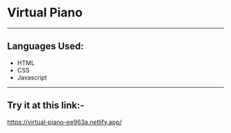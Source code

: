 # Virtual Piano 

---
## Languages Used: 

- HTML
- CSS
- Javascript
---

## Try it at this link:- 

https://virtual-piano-ee963a.netlify.app/
